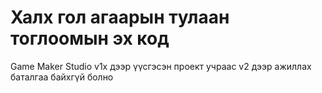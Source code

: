 # Халх гол агаарын тулаан тоглоомын эх код
Game Maker Studio v1x дээр үүсгэсэн проект учраас v2 дээр ажиллах баталгаа байхгүй болно
